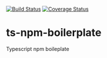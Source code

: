 [![Build Status](https://travis-ci.org/jkaramon/usable-form.svg?branch=master)](https://travis-ci.org/jkaramon/usable-form)
[![Coverage Status](https://coveralls.io/repos/github/jkaramon/usable-form/badge.svg?branch=master)](https://coveralls.io/github/jkaramon/usable-form?branch=master)

# ts-npm-boilerplate

Typescript npm boileplate
